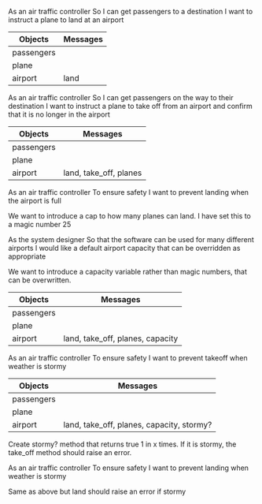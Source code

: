 As an air traffic controller 
So I can get passengers to a destination 
I want to instruct a plane to land at an airport

|Objects |Messages|
|--------|--------|
|passengers|
|plane|
|airport|land|


As an air traffic controller 
So I can get passengers on the way to their destination 
I want to instruct a plane to take off from an airport and confirm that it is no longer in the airport

|Objects |Messages|
|--------|--------|
|passengers|
|plane|
|airport|land, take_off, planes|


As an air traffic controller 
To ensure safety 
I want to prevent landing when the airport is full 

We want to introduce a cap to how many planes can land. I have set this to a magic number 25

As the system designer
So that the software can be used for many different airports
I would like a default airport capacity that can be overridden as appropriate

We want to introduce a capacity variable rather than magic numbers, that can be overwritten.

|Objects |Messages|
|--------|--------|
|passengers|
|plane|
|airport|land, take_off, planes, capacity|

As an air traffic controller 
To ensure safety 
I want to prevent takeoff when weather is stormy 

|Objects |Messages|
|--------|--------|
|passengers|
|plane|
|airport|land, take_off, planes, capacity, stormy?|

Create stormy? method that returns true 1 in x times.
If it is stormy, the take_off method should raise an error.

As an air traffic controller 
To ensure safety 
I want to prevent landing when weather is stormy 

Same as above but land should raise an error if stormy